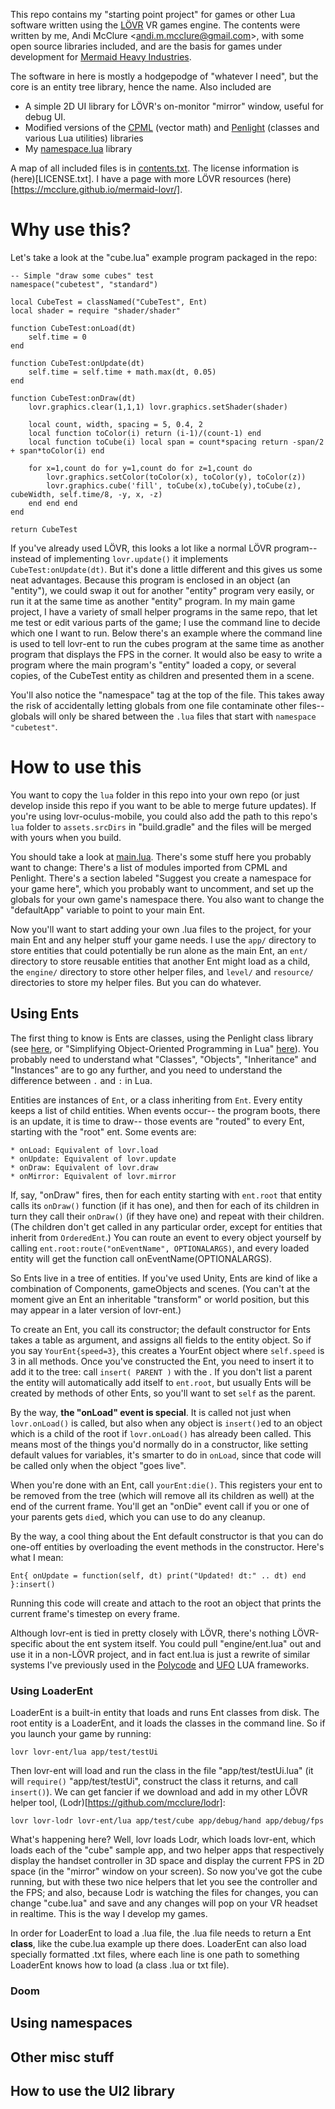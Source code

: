 This repo contains my "starting point project" for games or other Lua software written using the [LÖVR](http://lovr.org) VR games engine. The contents were written by me, Andi McClure <<andi.m.mcclure@gmail.com>>, with some open source libraries included, and are the basis for games under development for [Mermaid Heavy Industries](https://mermaid.industries).

The software in here is mostly a hodgepodge of "whatever I need", but the core is an entity tree library, hence the name. Also included are 

* A simple 2D UI library for LÖVR's on-monitor "mirror" window, useful for debug UI.
* Modified versions of the [CPML](https://github.com/excessive/cpml) (vector math) and [Penlight](https://github.com/stevedonovan/Penlight) (classes and various Lua utilities) libraries
* My [namespace.lua](https://bitbucket.org/runhello/namespace.lua) library

A map of all included files is in [contents.txt](lua/contents.txt). The license information is (here)[LICENSE.txt]. I have a page with more LÖVR resources (here)[https://mcclure.github.io/mermaid-lovr/].

# Why use this?

Let's take a look at the "cube.lua" example program packaged in the repo:

	-- Simple "draw some cubes" test
	namespace("cubetest", "standard")

	local CubeTest = classNamed("CubeTest", Ent)
	local shader = require "shader/shader"

	function CubeTest:onLoad(dt)
		self.time = 0
	end

	function CubeTest:onUpdate(dt)
		self.time = self.time + math.max(dt, 0.05)
	end

	function CubeTest:onDraw(dt)
		lovr.graphics.clear(1,1,1) lovr.graphics.setShader(shader)

		local count, width, spacing = 5, 0.4, 2
		local function toColor(i) return (i-1)/(count-1) end
		local function toCube(i) local span = count*spacing return -span/2 + span*toColor(i) end

		for x=1,count do for y=1,count do for z=1,count do
			lovr.graphics.setColor(toColor(x), toColor(y), toColor(z))
			lovr.graphics.cube('fill', toCube(x),toCube(y),toCube(z), cubeWidth, self.time/8, -y, x, -z)
		end end end
	end

	return CubeTest

If you've already used LÖVR, this looks a lot like a normal LÖVR program-- instead of implementing `lovr.update()` it implements `CubeTest:onUpdate(dt)`. But it's done a little different and this gives us some neat advantages. Because this program is enclosed in an object (an "entity"), we could swap it out for another "entity" program very easily, or run it at the same time as another "entity" program. In my main game project, I have a variety of small helper programs in the same repo, that let me test or edit various parts of the game; I use the command line to decide which one I want to run. Below there's an example where the command line is used to tell lovr-ent to run the cubes program at the same time as another program that displays the FPS in the corner. It would also be easy to write a program where the main program's "entity" loaded a copy, or several copies, of the CubeTest entity as children and presented them in a scene.

You'll also notice the "namespace" tag at the top of the file. This takes away the risk of accidentally letting globals from one file contaminate other files-- globals will only be shared between the `.lua` files that start with `namespace "cubetest"`.

# How to use this

You want to copy the `lua` folder in this repo into your own repo (or just develop inside this repo if you want to be able to merge future updates). If you're using lovr-oculus-mobile, you could also add the path to this repo's `lua` folder to `assets.srcDirs` in "build.gradle" and the files will be merged with yours when you build.

You should take a look at [main.lua](lua/main.lua). There's some stuff here you probably want to change: There's a list of modules imported from CPML and Penlight. There's a section labeled "Suggest you create a namespace for your game here", which you probably want to uncomment, and set up the globals for your own game's namespace there. You also want to change the "defaultApp" variable to point to your main Ent.

Now you'll want to start adding your own .lua files to the project, for your main Ent and any helper stuff your game needs. I use the `app/` directory to store entities that could potentially be run alone as the main Ent, an `ent/` directory to store reusable entities that another Ent might load as a child, the `engine/` directory to store other helper files, and `level/` and `resource/` directories to store my helper files. But you can do whatever.

## Using Ents

The first thing to know is Ents are classes, using the Penlight class library (see [here](https://stevedonovan.github.io/Penlight/api/libraries/pl.class.html), or "Simplifying Object-Oriented Programming in Lua" [here](https://stevedonovan.github.io/Penlight/api/manual/01-introduction.md.html)). You probably need to understand what "Classes", "Objects", "Inheritance" and "Instances" are to go any further, and you need to understand the difference between `.` and `:` in Lua.

Entities are instances of `Ent`, or a class inheriting from `Ent`. Every entity keeps a list of child entities. When events occur-- the program boots, there is an update, it is time to draw-- those events are "routed" to every Ent, starting with the "root" ent. Some events are:

	* onLoad: Equivalent of lovr.load
	* onUpdate: Equivalent of lovr.update
	* onDraw: Equivalent of lovr.draw
	* onMirror: Equivalent of lovr.mirror

If, say, "onDraw" fires, then for each entity starting with `ent.root` that entity calls its `onDraw()` function (if it has one), and then for each of its children in turn they call their `onDraw()` (if they have one) and repeat with their children. (The children don't get called in any particular order, except for entities that inherit from `OrderedEnt`.) You can route an event to every object yourself by calling `ent.root:route("onEventName", OPTIONALARGS)`, and every loaded entity will get the function call onEventName(OPTIONALARGS). 

So Ents live in a tree of entities. If you've used Unity, Ents are kind of like a combination of Components, gameObjects and scenes. (You can't at the moment give an Ent an inheritable "transform" or world position, but this may appear in a later version of lovr-ent.)

To create an Ent, you call its constructor; the default constructor for Ents takes a table as argument, and assigns all fields to the entity object. So if you say `YourEnt{speed=3}`, this creates a YourEnt object where `self.speed` is 3 in all methods. Once you've constructed the Ent, you need to insert it to add it to the tree: call `insert( PARENT )` with the . If you don't list a parent the entity will automatically add itself to `ent.root`, but usually Ents will be created by methods of other Ents, so you'll want to set `self` as the parent.

By the way, **the "onLoad" event is special**. It is called not just when `lovr.onLoad()` is called, but also when any object is `insert()`ed to an object which is a child of the root if `lovr.onLoad()` has already been called. This means most of the things you'd normally do in a constructor, like setting default values for variables, it's smarter to do in `onLoad`, since that code will be called only when the object "goes live".

When you're done with an Ent, call `yourEnt:die()`. This registers your ent to be removed from the tree (which will remove all its children as well) at the end of the current frame. You'll get an "onDie" event call if you or one of your parents gets `die`d, which you can use to do any cleanup.

By the way, a cool thing about the Ent default constructor is that you can do one-off entities by overloading the event methods in the constructor. Here's what I mean:

    Ent{ onUpdate = function(self, dt) print("Updated! dt:" .. dt) end }:insert()

Running this code will create and attach to the root an object that prints the current frame's timestep on every frame.

Although lovr-ent is tied in pretty closely with LÖVR, there's nothing LÖVR-specific about the ent system itself. You could pull "engine/ent.lua" out and use it in a non-LÖVR project, and in fact ent.lua is just a rewrite of similar systems I've previously used in the [Polycode](https://bitbucket.org/runhello/polyconsole) and [UFO](https://bitbucket.org/runhello/ufo/wiki/Home) LUA frameworks.

### Using LoaderEnt

LoaderEnt is a built-in entity that loads and runs Ent classes from disk. The root entity is a LoaderEnt, and it loads the classes in the command line. So if you launch your game by running:

    lovr lovr-ent/lua app/test/testUi

Then lovr-ent will load and run the class in the file "app/test/testUi.lua" (it will `require()` "app/test/testUi", construct the class it returns, and call `insert()`). We can get fancier if we download and add in my other LÖVR helper tool, (Lodr)[https://github.com/mcclure/lodr]:

    lovr lovr-lodr lovr-ent/lua app/test/cube app/debug/hand app/debug/fps

What's happening here? Well, lovr loads Lodr, which loads lovr-ent, which loads each of the "cube" sample app, and two helper apps that respectively display the handset controller in 3D space and display the current FPS in 2D space (in the "mirror" window on your screen). So now you've got the cube running, but with these two nice helpers that let you see the controller and the FPS; and also, because Lodr is watching the files for changes, you can change "cube.lua" and save and any changes will pop on your VR headset in realtime. This is the way I develop my games.

In order for LoaderEnt to load a .lua file, the .lua file needs to return a Ent **class**, like the cube.lua example up there does. LoaderEnt can also load specially formatted .txt files, where each line is one path to something LoaderEnt knows how to load (a class .lua or txt file).

### Doom

## Using namespaces

## Other misc stuff

## How to use the UI2 library